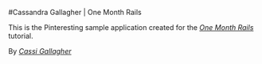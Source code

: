 #Cassandra Gallagher | One Month Rails

This is the Pinteresting sample application created for the [*One Month Rails*](http://onemonthrails.com) tutorial.

By [*Cassi Gallagher*](http://cassigallagher.com)
